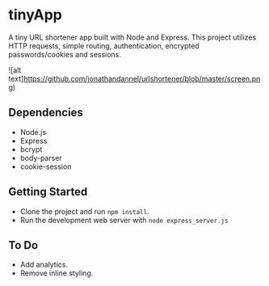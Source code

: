 # tinyApp
A tiny URL shortener app built with Node and Express. This project utilizes HTTP requests, simple routing, authentication, encrypted passwords/cookies and sessions.

![alt text]https://github.com/jonathandannel/urlshortener/blob/master/screen.png)

## Dependencies
- Node.js
- Express
- bcrypt
- body-parser
- cookie-session

## Getting Started
- Clone the project and run `npm install`.
- Run the development web server with `node express_server.js`

## To Do
- Add analytics.
- Remove inline styling.
